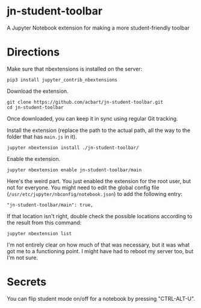 # jn-student-toolbar
A Jupyter Notebook extension for making a more student-friendly toolbar

# Directions

Make sure that nbextensions is installed on the server:

    pip3 install jupyter_contrib_nbextensions

Download the extension.

    git clone https://github.com/acbart/jn-student-toolbar.git
    cd jn-student-toolbar
    
Once downloaded, you can keep it in sync using regular Git tracking.

Install the extension (replace the path to the actual path, all the way to the folder that has `main.js` in it).

    jupyter nbextension install ./jn-student-toolbar/
    
Enable the extension.

    jupyter nbextension enable jn-student-toolbar/main
    
Here's the weird part. You just enabled the extension for the root user, but not for everyone. You might need to edit the global config file (`/usr/etc/jupyter/nbconfig/notebook.json`) to add the following entry:

    "jn-student-toolbar/main": true,

If that location isn't right, double check the possible locations according to the result from this command:

    jupyter nbextension list
    
I'm not entirely clear on how much of that was necessary, but it was what got me to a functioning point. I might have had to reboot my server too, but I'm not sure.
    
# Secrets

You can flip student mode on/off for a notebook by pressing "CTRL-ALT-U".